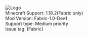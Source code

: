 ![Logo](https://github.com/MagicalAlexey/Keepers-of-the-Stones/blob/fabric/images(for-readme)/logo_transperent_upscaled.png?raw=true)
<br>Minecraft Support: 1.18.2(Fabric only)
<br>Mod Version: Fabric-1.0-Dev1
<br>Support type: Medium priority
<br>Issue tag: [Fabric]